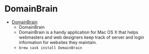 # DomainBrain
- [DomainBrain](https://domainbrainapp.com/)
  -  DomainBrain
  - DomainBrain is a handy application for Mac OS X that helps webmasters and web designers keep track of server and login information for websites they maintain.
  - `brew cask install DomainBrain`
